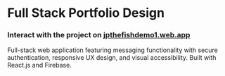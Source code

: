# Full Stack Portfolio Design

### Interact with the project on [jpthefishdemo1.web.app](https://www.jpthefishdemo1.web.app)

Full-stack web application featuring messaging functionality with secure authentication, responsive UX design, and visual accessibility. Built with React.js and Firebase.